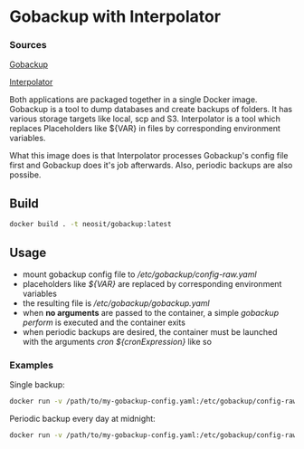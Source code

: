 # Gobackup with Interpolator
### Sources
[Gobackup](https://github.com/huacnlee/gobackup)

[Interpolator](https://github.com/NeosIT/interpolator)

Both applications are packaged together in a single Docker image. Gobackup is a tool to dump databases and create backups of folders. It has various storage targets like local, scp and S3.
Interpolator is a tool which replaces Placeholders like ${VAR} in files by corresponding environment variables.

What this image does is that Interpolator processes Gobackup's config file first and Gobackup does it's job afterwards. Also, periodic backups are also possibe.

## Build
```bash
docker build . -t neosit/gobackup:latest
```

## Usage
- mount gobackup config file to _/etc/gobackup/config-raw.yaml_
- placeholders like _${VAR}_ are replaced by corresponding environment variables
- the resulting file is _/etc/gobackup/gobackup.yaml_
- when **no arguments** are passed to the container, a simple _gobackup perform_ is executed and the container exits
- when periodic backups are desired, the container must be launched with the arguments _cron ${cronExpression}_ like so
### Examples
Single backup:
```bash
docker run -v /path/to/my-gobackup-config.yaml:/etc/gobackup/config-raw.yaml neosit/gobackup
``` 

Periodic backup every day at midnight:
```bash
docker run -v /path/to/my-gobackup-config.yaml:/etc/gobackup/config-raw.yaml neosit/gobackup cron "0 0 * * *"
```